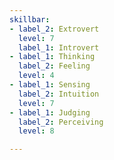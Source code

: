 ```yaml
---
skillbar:
- label_2: Extrovert
  level: 7
  label_1: Introvert
- label_1: Thinking
  label_2: Feeling
  level: 4
- label_1: Sensing
  label_2: Intuition
  level: 7
- label_1: Judging
  label_2: Perceiving
  level: 8

---
```

